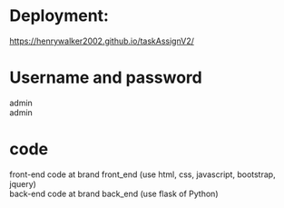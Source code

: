 # Deployment:
https://henrywalker2002.github.io/taskAssignV2/
# Username and password
admin\
admin

# code
front-end code at brand front_end (use html, css, javascript, bootstrap, jquery) \
back-end code at brand back_end (use flask of Python)
